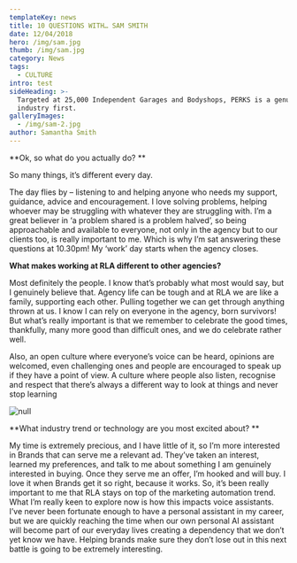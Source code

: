 ```yaml
---
templateKey: news
title: 10 QUESTIONS WITH… SAM SMITH
date: 12/04/2018
hero: /img/sam.jpg
thumb: /img/sam.jpg
category: News
tags:
  - CULTURE
intro: test
sideHeading: >-
  Targeted at 25,000 Independent Garages and Bodyshops, PERKS is a genuine
  industry first.
galleryImages:
  - /img/sam-2.jpg
author: Samantha Smith
---
```

**Ok, so what do you actually do? **

So many things, it’s different every day.  

The day flies by – listening to and helping anyone who needs my support, guidance, advice and encouragement. I love solving problems, helping whoever may be struggling with whatever they are struggling with. I’m a great believer in ‘a problem shared is a problem halved’, so being approachable and available to everyone, not only in the agency but to our clients too, is really important to me. Which is why I’m sat answering these questions at 10.30pm! My ‘work’ day starts when the agency closes. 

**What makes working at RLA different to other agencies?**

Most definitely the people. I know that’s probably what most would say, but I genuinely believe that. Agency life can be tough and at RLA we are like a family, supporting each other. Pulling together we can get through anything thrown at us. I know I can rely on everyone in the agency, born survivors! But what’s really important is that we remember to celebrate the good times, thankfully, many more good than difficult ones, and we do celebrate rather well.

Also, an open culture where everyone’s voice can be heard, opinions are welcomed, even challenging ones and people are encouraged to speak up if they have a point of view. A culture where people also listen, recognise and respect that there’s always a different way to look at things and never stop learning

![null](/img/sam-2.jpg)

**What industry trend or technology are you most excited about? **

My time is extremely precious, and I have little of it, so I’m more interested in Brands that can serve me a relevant ad. They’ve taken an interest, learned my preferences, and talk to me about something I am genuinely interested in buying. Once they serve me an offer, I’m hooked and will buy. I love it when Brands get it so right, because it works. So, it’s been really important to me that RLA stays on top of the marketing automation trend. What I’m really keen to explore now is how this impacts voice assistants. I’ve never been fortunate enough to have a personal assistant in my career, but we are quickly reaching the time when our own personal AI assistant will become part of our everyday lives creating a dependency that we don’t yet know we have. Helping brands make sure they don’t lose out in this next battle is going to be extremely interesting.
